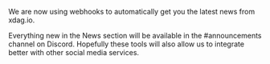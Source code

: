 We are now using webhooks to automatically get you the latest news from xdag.io.

Everything new in the News section will be available in the #announcements channel on Discord. Hopefully these tools will also allow us to integrate better with other social media services.